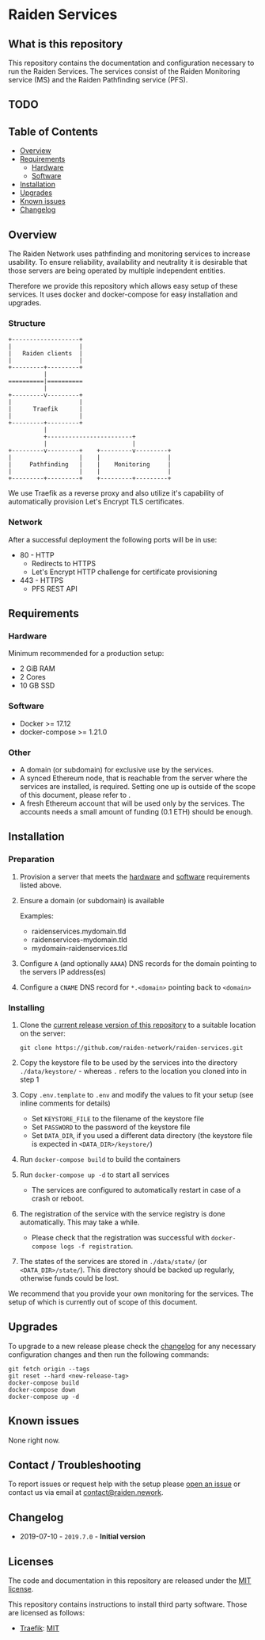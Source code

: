 # Raiden Services

## What is this repository

This repository contains the documentation and configuration necessary to run the Raiden Services. The services consist of the Raiden Monitoring service (MS) and the Raiden Pathfinding service (PFS).

## TODO
<!-- **Current release:** [2018.12.0](https://github.com/raiden-network/raiden-transport/tree/2018.12.0) -->

## Table of Contents

- [Overview](#overview)
- [Requirements](#requirements)
  - [Hardware](#hardware)
  - [Software](#software)
- [Installation](#installation)
- [Upgrades](#upgrades)
- [Known issues](#known-issues)
- [Changelog](#changelog)

## Overview

The Raiden Network uses pathfinding and monitoring services to increase usability.
To ensure reliability, availability and neutrality it is desirable that those servers are
being operated by multiple independent entities.

Therefore we provide this repository which allows easy setup of these services.
It uses docker and docker-compose for easy installation and upgrades.

### Structure


```
+-------------------+
|                   |
|   Raiden clients  |
|                   |
+---------+---------+
          |
==========|==========
          |
+---------v---------+
|                   |
|      Traefik      |
|                   |
+---------+---------+
          |
          +------------------------+
          |                        |
+---------v---------+    +---------v---------+
|                   |    |                   |
|     Pathfinding   |    |    Monitoring     |
|                   |    |                   |
+---------+---------+    +---------+---------+
```


We use Traefik as a reverse proxy and also utilize it's capability of automatically provision
Let's Encrypt TLS certificates.

### Network

After a successful deployment the following ports will be in use:

- 80 - HTTP
  - Redirects to HTTPS
  - Let's Encrypt HTTP challenge for certificate provisioning
- 443 - HTTPS
  - PFS REST API


## Requirements

### Hardware

Minimum recommended for a production setup:

- 2 GiB RAM
- 2 Cores
- 10 GB SSD

### Software

- Docker >= 17.12
- docker-compose >= 1.21.0

### Other

- A domain (or subdomain) for exclusive use by the services.
- A synced Ethereum node, that is reachable from the server where the services are installed,
is required. Setting one up is outside of the scope of this document, please refer to
 <some link to eth node setup instructions>.
- A fresh Ethereum account that will be used only by the services. The accounts needs a small
amount of funding (0.1 ETH) should be enough.

## Installation

### Preparation

1. Provision a server that meets the [hardware](#hardware) and [software](#software) requirements listed above.
2. Ensure a domain (or subdomain) is available

    Examples:
    - raidenservices.mydomain.tld
    - raidenservices-mydomain.tld
    - mydomain-raidenservices.tld

3. Configure `A` (and optionally `AAAA`) DNS records for the domain pointing to the servers IP address(es)
4. Configure a `CNAME` DNS record for `*.<domain>` pointing back to `<domain>`


### Installing

1. Clone the [current release version of this repository](https://github.com/raiden-network/raiden-services)
   to a suitable location on the server:

   ```shell
   git clone https://github.com/raiden-network/raiden-services.git
   ```
2. Copy the keystore file to be used by the services into the directory `./data/keystore/` - whereas `.` refers to the location you cloned into in step 1
3. Copy `.env.template` to `.env` and modify the values to fit your setup (see inline comments for details)
    - Set `KEYSTORE_FILE` to the filename of the keystore file
    - Set `PASSWORD` to the password of the keystore file
    - Set `DATA_DIR`, if you used a different data directory (the keystore file is expected in `<DATA_DIR>/keystore/`)
4. Run `docker-compose build` to build the containers
5. Run `docker-compose up -d` to start all services
    - The services are configured to automatically restart in case of a crash or reboot.
6. The registration of the service with the service registry is done automatically. This may take a while.
    - Please check that the registration was successful with `docker-compose logs -f registration`.
7. The states of the services are stored in `./data/state/` (or `<DATA_DIR>/state/`). This directory should be backed up regularly, otherwise funds could be lost.

We recommend that you provide your own monitoring for the services. The setup of which is currently out of scope of this document.
## Upgrades

To upgrade to a new release please check the [changelog](#changelog) for any necessary
configuration changes and then run the following commands:

```shell
git fetch origin --tags
git reset --hard <new-release-tag>
docker-compose build
docker-compose down
docker-compose up -d
```


## Known issues

None right now.


## Contact / Troubleshooting

To report issues or request help with the setup please [open an issue](https://github.com/raiden-network/raiden-services/issues/new)
or contact us via email at contact@raiden.nework.


## Changelog

- 2019-07-10 - `2019.7.0` - **Initial version**


## Licenses

The code and documentation in this repository are released under the [MIT license](LICENSE).

This repository contains instructions to install third party software. Those are licensed as follows:

- [Traefik](https://github.com/containous/traefik): [MIT](https://github.com/containous/traefik/blob/6a55772cda1684546a6a5456b6847e0f9b3df44d/LICENSE.md)
